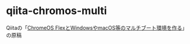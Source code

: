 # qiita-chromos-multi
Qiitaの「[ChromeOS FlexとWindowsやmacOS等のマルチブート環境を作る](https://qiita.com/belgianbeer/items/b638c12150dc86911922)」の原稿
